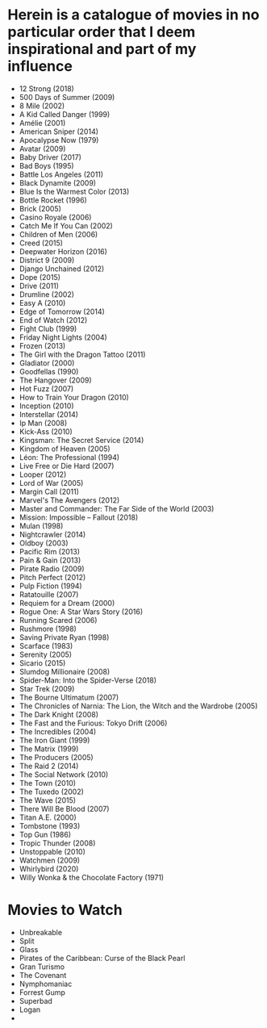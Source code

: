 # Herein is a catalogue of movies in no particular order that I deem inspirational and part of my influence

- 12 Strong (2018)
- 500 Days of Summer (2009)
- 8 Mile (2002)
- A Kid Called Danger (1999)
- Amélie (2001)
- American Sniper (2014)
- Apocalypse Now (1979)
- Avatar (2009)
- Baby Driver (2017)
- Bad Boys (1995)
- Battle Los Angeles (2011)
- Black Dynamite (2009)
- Blue Is the Warmest Color (2013)
- Bottle Rocket (1996)
- Brick (2005)
- Casino Royale (2006)
- Catch Me If You Can (2002)
- Children of Men (2006)
- Creed (2015)
- Deepwater Horizon (2016)
- District 9 (2009)
- Django Unchained (2012)
- Dope (2015)
- Drive (2011)
- Drumline (2002)
- Easy A (2010)
- Edge of Tomorrow (2014)
- End of Watch (2012)
- Fight Club (1999)
- Friday Night Lights (2004)
- Frozen (2013)
- The Girl with the Dragon Tattoo (2011)
- Gladiator (2000)
- Goodfellas (1990)
- The Hangover (2009)
- Hot Fuzz (2007)
- How to Train Your Dragon (2010)
- Inception (2010)
- Interstellar (2014)
- Ip Man (2008)
- Kick-Ass (2010)
- Kingsman: The Secret Service (2014)
- Kingdom of Heaven (2005)
- Léon: The Professional (1994)
- Live Free or Die Hard (2007)
- Looper (2012)
- Lord of War (2005)
- Margin Call (2011)
- Marvel's The Avengers (2012)
- Master and Commander: The Far Side of the World (2003)
- Mission: Impossible – Fallout (2018)
- Mulan (1998)
- Nightcrawler (2014)
- Oldboy (2003)
- Pacific Rim (2013)
- Pain & Gain (2013)
- Pirate Radio (2009)
- Pitch Perfect (2012)
- Pulp Fiction (1994)
- Ratatouille (2007)
- Requiem for a Dream (2000)
- Rogue One: A Star Wars Story (2016)
- Running Scared (2006)
- Rushmore (1998)
- Saving Private Ryan (1998)
- Scarface (1983)
- Serenity (2005)
- Sicario (2015)
- Slumdog Millionaire (2008)
- Spider-Man: Into the Spider-Verse (2018)
- Star Trek (2009)
- The Bourne Ultimatum (2007)
- The Chronicles of Narnia: The Lion, the Witch and the Wardrobe (2005)
- The Dark Knight (2008)
- The Fast and the Furious: Tokyo Drift (2006)
- The Incredibles (2004)
- The Iron Giant (1999)
- The Matrix (1999)
- The Producers (2005)
- The Raid 2 (2014)
- The Social Network (2010)
- The Town (2010)
- The Tuxedo (2002)
- The Wave (2015)
- There Will Be Blood (2007)
- Titan A.E. (2000)
- Tombstone (1993)
- Top Gun (1986)
- Tropic Thunder (2008)
- Unstoppable (2010)
- Watchmen (2009)
- Whirlybird (2020)
- Willy Wonka & the Chocolate Factory (1971)

# Movies to Watch

- Unbreakable
- Split
- Glass
- Pirates of the Caribbean: Curse of the Black Pearl
- Gran Turismo
- The Covenant
- Nymphomaniac
- Forrest Gump
- Superbad
- Logan
-
